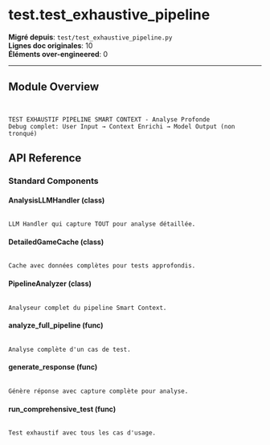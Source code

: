 # test.test_exhaustive_pipeline

**Migré depuis**: `test/test_exhaustive_pipeline.py`  
**Lignes doc originales**: 10  
**Éléments over-engineered**: 0  

---

## Module Overview

```text


TEST EXHAUSTIF PIPELINE SMART CONTEXT - Analyse Profonde
Debug complet: User Input → Context Enrichi → Model Output (non tronqué)

```

## API Reference

### Standard Components

#### AnalysisLLMHandler (class)

```text

LLM Handler qui capture TOUT pour analyse détaillée.

```

#### DetailedGameCache (class)

```text

Cache avec données complètes pour tests approfondis.

```

#### PipelineAnalyzer (class)

```text

Analyseur complet du pipeline Smart Context.

```

#### analyze_full_pipeline (func)

```text

Analyse complète d'un cas de test.

```

#### generate_response (func)

```text

Génère réponse avec capture complète pour analyse.

```

#### run_comprehensive_test (func)

```text

Test exhaustif avec tous les cas d'usage.

```
